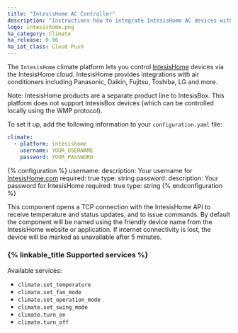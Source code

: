 ```yaml
---
title: "IntesisHome AC Controller"
description: "Instructions how to integrate IntesisHome AC devices with Home Assistant"
logo: intesishome.png
ha_category: Climate
ha_release: 0.96
ha_iot_class: Cloud Push
---
```


The `IntesisHome` climate platform lets you control [IntesisHome](https://www.intesishome.com) devices via the IntesisHome cloud. IntesisHome provides integrations with air conditioners including Panasonic, Daikin, Fujitsu, Toshiba, LG and more.

Note: IntesisHome products are a separate product line to IntesisBox. This platform does not support IntesisBox devices (which can be controlled locally using the WMP protocol).

To set it up, add the following information to your `configuration.yaml` file:

```yaml
climate:
  - platform: intesishome
    username: YOUR_USERNAME
    password: YOUR_PASSWORD
```

{% configuration %}
username:
  description: Your username for [IntesisHome.com](https://user.intesishome.com) 
  required: true
  type: string
password:
  description: Your password for IntesisHome
  required: true
  type: string
{% endconfiguration %}

This component opens a TCP connection with the IntesisHome API to receive temperature and status updates, and to issue commands.
By default the component will be named using the friendly device name from the IntesisHome website or application.
If internet connectivity is lost, the device will be marked as unavailable after 5 minutes.

### {% linkable_title Supported services %}

Available services:

- `climate.set_temperature`
- `climate.set_fan_mode`
- `climate.set_operation_mode`
- `climate.set_swing_mode`
- `climate.turn_on`
- `climate.turn_off`
